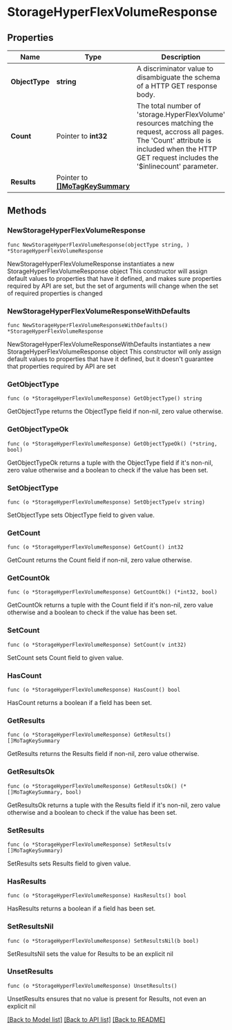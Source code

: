 # StorageHyperFlexVolumeResponse

## Properties

Name | Type | Description | Notes
------------ | ------------- | ------------- | -------------
**ObjectType** | **string** | A discriminator value to disambiguate the schema of a HTTP GET response body. | 
**Count** | Pointer to **int32** | The total number of &#39;storage.HyperFlexVolume&#39; resources matching the request, accross all pages. The &#39;Count&#39; attribute is included when the HTTP GET request includes the &#39;$inlinecount&#39; parameter. | [optional] 
**Results** | Pointer to [**[]MoTagKeySummary**](MoTagKeySummary.md) |  | [optional] 

## Methods

### NewStorageHyperFlexVolumeResponse

`func NewStorageHyperFlexVolumeResponse(objectType string, ) *StorageHyperFlexVolumeResponse`

NewStorageHyperFlexVolumeResponse instantiates a new StorageHyperFlexVolumeResponse object
This constructor will assign default values to properties that have it defined,
and makes sure properties required by API are set, but the set of arguments
will change when the set of required properties is changed

### NewStorageHyperFlexVolumeResponseWithDefaults

`func NewStorageHyperFlexVolumeResponseWithDefaults() *StorageHyperFlexVolumeResponse`

NewStorageHyperFlexVolumeResponseWithDefaults instantiates a new StorageHyperFlexVolumeResponse object
This constructor will only assign default values to properties that have it defined,
but it doesn't guarantee that properties required by API are set

### GetObjectType

`func (o *StorageHyperFlexVolumeResponse) GetObjectType() string`

GetObjectType returns the ObjectType field if non-nil, zero value otherwise.

### GetObjectTypeOk

`func (o *StorageHyperFlexVolumeResponse) GetObjectTypeOk() (*string, bool)`

GetObjectTypeOk returns a tuple with the ObjectType field if it's non-nil, zero value otherwise
and a boolean to check if the value has been set.

### SetObjectType

`func (o *StorageHyperFlexVolumeResponse) SetObjectType(v string)`

SetObjectType sets ObjectType field to given value.


### GetCount

`func (o *StorageHyperFlexVolumeResponse) GetCount() int32`

GetCount returns the Count field if non-nil, zero value otherwise.

### GetCountOk

`func (o *StorageHyperFlexVolumeResponse) GetCountOk() (*int32, bool)`

GetCountOk returns a tuple with the Count field if it's non-nil, zero value otherwise
and a boolean to check if the value has been set.

### SetCount

`func (o *StorageHyperFlexVolumeResponse) SetCount(v int32)`

SetCount sets Count field to given value.

### HasCount

`func (o *StorageHyperFlexVolumeResponse) HasCount() bool`

HasCount returns a boolean if a field has been set.

### GetResults

`func (o *StorageHyperFlexVolumeResponse) GetResults() []MoTagKeySummary`

GetResults returns the Results field if non-nil, zero value otherwise.

### GetResultsOk

`func (o *StorageHyperFlexVolumeResponse) GetResultsOk() (*[]MoTagKeySummary, bool)`

GetResultsOk returns a tuple with the Results field if it's non-nil, zero value otherwise
and a boolean to check if the value has been set.

### SetResults

`func (o *StorageHyperFlexVolumeResponse) SetResults(v []MoTagKeySummary)`

SetResults sets Results field to given value.

### HasResults

`func (o *StorageHyperFlexVolumeResponse) HasResults() bool`

HasResults returns a boolean if a field has been set.

### SetResultsNil

`func (o *StorageHyperFlexVolumeResponse) SetResultsNil(b bool)`

 SetResultsNil sets the value for Results to be an explicit nil

### UnsetResults
`func (o *StorageHyperFlexVolumeResponse) UnsetResults()`

UnsetResults ensures that no value is present for Results, not even an explicit nil

[[Back to Model list]](../README.md#documentation-for-models) [[Back to API list]](../README.md#documentation-for-api-endpoints) [[Back to README]](../README.md)



